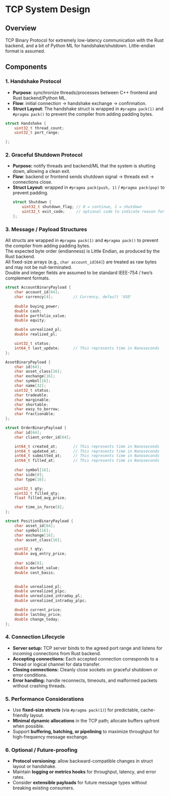 # TCP System Design

## Overview
TCP Binary Protocol for extremely low-latency communication with the Rust backend, and a bit of Python ML for handshake/shutdown. Little-endian format is assumed. 

## Components

### 1. Handshake Protocol
- **Purpose**: synchronize threads/processes between C++ frontend and Rust backend/Python ML.
- **Flow**: initial connection → handshake exchange → confirmation.
- **Struct Layout**: The handshake struct is wrapped in `#pragma pack(1)` and `#pragma pack()` to prevent the compiler from adding padding bytes.

```cpp
struct Handshake {
    uint32_t thread_count;
    uint32_t port_range; 

};
```



### 2. Graceful Shutdown Protocol
- **Purpose:** notify threads and backend/ML that the system is shutting down, allowing a clean exit.  
- **Flow**: backend or frontend sends shutdown signal → threads exit → connections close.
- **Struct Layout:** wrapped in `#pragma pack(push, 1)` / `#pragma pack(pop)` to prevent padding.
  ```cpp
  struct Shutdown {
      uint32_t shutdown_flag; // 0 = continue, 1 = shutdown
      uint32_t exit_code;     // optional code to indicate reason for shutdown
  };

### 3. Message / Payload Structures
All structs are wrapped in `#pragma pack(1)` and `#pragma pack()` to prevent the compiler from adding padding bytes.  
The expected byte order (endianness) is Little Endian, as produced by the Rust backend.  
All fixed-size arrays (e.g., `char account_id[64]`) are treated as raw bytes and may not be null-terminated.  
Double and integer fields are assumed to be standard IEEE-754 / two’s complement formats.
```cpp
struct AccountBinaryPayload { 
    char account_id[64];      
    char currency[4];         // Currency, default 'USD'
    
    double buying_power; 
    double cash;
    double portfolio_value; 
    double equity; 

    double unrealized_pl; 
    double realized_pl;

    uint32_t status;         
    int64_t last_update;      // This represents time in Nanoseconds
};
```


```cpp
AssetBinaryPayload {
    char id[64];
    char asset_class[16];
    char exchange[16];
    char symbol[16];
    char name[32];
    uint32_t status;
    char tradeable;
    char marginable; 
    char shortable;
    char easy_to_borrow;
    char fractionable;
};
```
```cpp
struct OrderBinaryPayload {
    char id[64];
    char client_order_id[64];

    int64_t created_at;       // This represents time in Nanoseconds
    int64_t updated_at;       // This represents time in Nanoseconds
    int64_t submitted_at;     // This represents time in Nanoseconds
    int64_t filled_at;        // This represents time in Nanoseconds
    
    char symbol[16];
    char side[8];
    char type[16];

    uint32_t qty;
    uint32_t filled_qty;
    float filled_avg_price;

    char time_in_force[8];
};
```

```cpp
struct PositionBinaryPayload {
    char asset_id[64];
    char symbol[16];
    char exchange[16];
    char asset_class[16];

    uint32_t qty; 
    double avg_entry_price;
    
    char side[8];
    double market_value; 
    double cost_basis; 

    
    double unrealized_pl;
    double unrealized_plpc;
    double unrealized_intraday_pl;
    double unrealized_intraday_plpc;

    double current_price;
    double lastday_price;
    double change_today;
};
```

### 4. Connection Lifecycle
- **Server setup:** TCP server binds to the agreed port range and listens for incoming connections from Rust backend.  
- **Accepting connections:** Each accepted connection corresponds to a thread or logical channel for data transfer.  
- **Closing connections:** Cleanly close sockets on graceful shutdown or error conditions.  
- **Error handling:** handle reconnects, timeouts, and malformed packets without crashing threads.

### 5. Performance Considerations
- Use **fixed-size structs** (via `#pragma pack(1)`) for predictable, cache-friendly layout.  
- **Minimal dynamic allocations** in the TCP path; allocate buffers upfront when possible.  
- Support **buffering, batching, or pipelining** to maximize throughput for high-frequency message exchange.

### 6. Optional / Future-proofing
- **Protocol versioning:** allow backward-compatible changes in struct layout or handshake.  
- Maintain **logging or metrics hooks** for throughput, latency, and error rates.  
- Consider **extensible payloads** for future message types without breaking existing consumers.
